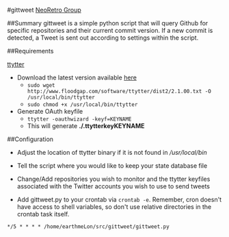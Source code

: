 #gittweet
  [NeoRetro Group](https://neoretro.net)

##Summary
gittweet is a simple python script that will query Github for specific repositories and their current commit version.  If a new commit is detected, a Tweet is sent out according to settings within the script.


##Requirements

[ttytter](http://www.floodgap.com/software/ttytter/)

  * Download the latest version available [here](http://www.floodgap.com/software/ttytter/dist2/)
    * `sudo wget http://www.floodgap.com/software/ttytter/dist2/2.1.00.txt -O /usr/local/bin/ttytter`
    * `sudo chmod +x /usr/local/bin/ttytter`
  * Generate OAuth keyfile
    * `ttytter -oauthwizard -keyf=KEYNAME`
    * This will generate **./.ttytterkeyKEYNAME**

##Configuration

  * Adjust the location of ttytter binary if it is not found in */usr/local/bin*
  * Tell the script where you would like to keep your state database file
  * Change/Add repositories you wish to monitor and the ttytter keyfiles associated with the Twitter accounts you wish to use to send tweets

  * Add gittweet.py to your crontab via `crontab -e`.  Remember, cron doesn't have access to shell variables, so don't use relative directories in the crontab task itself.

`*/5 * * * * /home/earthmeLon/src/gittweet/gittweet.py`

